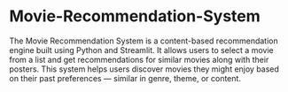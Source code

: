 # Movie-Recommendation-System
The Movie Recommendation System is a content-based recommendation engine built using Python and Streamlit. It allows users to select a movie from a list and get recommendations for similar movies along with their posters.  This system helps users discover movies they might enjoy based on their past preferences — similar in genre, theme, or content.
